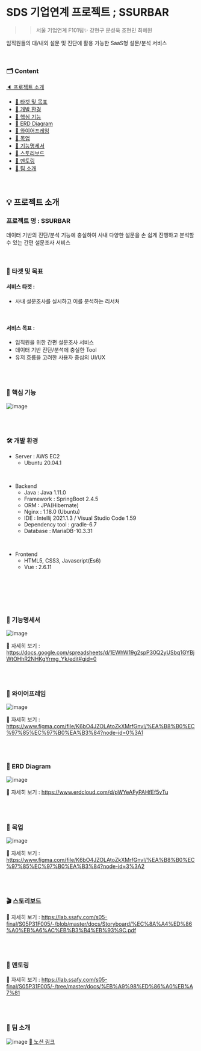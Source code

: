 # SDS 기업연계 프로젝트 ; SSURBAR
>> 서울 기업연계 F101팀✨
>> 강현구 문성욱 조현민 최혜원

임직원들의 대/내외 설문 및 진단에 활용 가능한 SaaS형 설문/분석 서비스

<br>

### 🗂 Content
[🔈 프로젝트 소개](#-프로젝트-소개)
   <br>
   - [📑 타겟 및 목표](#-타겟-및-목표)
   - [📑 개발 환경](#-개발-환경)
   - [📑 핵심 기능](#-핵심-기능)
   - [📑 ERD Diagram](#-erd-diagram)
   - [📑 와이어프레임](#-와이어프레임)
   - [📑 목업](#-목업)
   - [📑 기능명세서](#-기능명세서)
   - [📑 스토리보드](#-스토리보드)
   - [📑 멘토링](#-멘토링)
   - [📑 팀 소개](#-팀-소개)
     <br>
<br><br>

## 💡 프로젝트 소개
### 프로젝트 명 : SSURBAR
데이터 기반의 진단/분석 기능에 충실하여 
사내 다양한 설문을 손 쉽게 진행하고 분석할 수 있는 간편 설문조사 서비스

<br>

### 🔔 타겟 및 목표
#### 서비스 타겟 : 
- 사내 설문조사를 실시하고 이를 분석하는 리서처
<br>

#### 서비스 목표 :
- 임직원을 위한 간편 설문조사 서비스
- 데이터 기반 진단/분석에 충실한 Tool
- 유저 흐름을 고려한 사용자 중심의 UI/UX

<br>
<br>

### 📌 핵심 기능
![image](/uploads/5e302770cd1d9e61edc4c54938591bc2/image.png)

<br><br>

### 🛠 개발 환경

- Server : AWS EC2
  - Ubuntu 20.04.1

<br>

- Backend
  - Java : Java 1.11.0
  - Framework : SpringBoot 2.4.5
  - ORM : JPA(Hibernate)
  - Nginx : 1.18.0 (Ubuntu)
  - IDE : Intellij 2021.1.3 / Visual Studio Code 1.59
  - Dependency tool : gradle-6.7
  - Database : MariaDB-10.3.31

<br>

- Frontend
  - HTML5, CSS3, Javascript(Es6)
  - Vue : 2.6.11

<br><br>


<br><br>

### 💎 기능명세서

![image](/uploads/d41601b5e31513dd76196101dc468239/image.png)

🔗 자세히 보기 : https://docs.google.com/spreadsheets/d/1EWhW19g2spP30Q2yUSbq1GYBjWtOHhR2NHKgYrmg_Yk/edit#gid=0

<br><br>

### 📖 와이어프레임

![image](/uploads/f3445d1c9c257ee95c316f404c5ce56f/image.png)

🔗 자세히 보기 : https://www.figma.com/file/K6bO4JZOLAtoZkXMrfGnvI/%EA%B8%B0%EC%97%85%EC%97%B0%EA%B3%84?node-id=0%3A1

<br><br>

### 📌 ERD Diagram

![image](/uploads/35682ee09500fb45003f92485c07495e/image.png)

🔗 자세히 보기 : https://www.erdcloud.com/d/pWYeAFyPAHfEf5vTu

<br><br>


### 🎨 목업

![image](/uploads/c8c21da3f4c2ce471175d5547f6a91e7/image.png)

🔗 자세히 보기 : https://www.figma.com/file/K6bO4JZOLAtoZkXMrfGnvI/%EA%B8%B0%EC%97%85%EC%97%B0%EA%B3%84?node-id=3%3A2

<br><br>

### 🎬 스토리보드

🔗 자세히 보기 : https://lab.ssafy.com/s05-final/S05P31F005/-/blob/master/docs/Storyboard/%EC%8A%A4%ED%86%A0%EB%A6%AC%EB%B3%B4%EB%93%9C.pdf

<br><br>

### 🙌 멘토링

🔗 자세히 보기 : https://lab.ssafy.com/s05-final/S05P31F005/-/tree/master/docs/%EB%A9%98%ED%86%A0%EB%A7%81

<br><br>

### 📢 팀 소개
![image](/uploads/77f563d7f0e551b1078d479663820ffc/image.png)
[🔗 노션 링크](https://www.notion.so/7ca9c079a57c44acb4a2926fd1ea218b)

<br><br>
